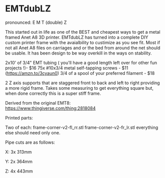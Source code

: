 # EMTdubLZ

pronounced: E M T (double) Z


This started out in life as one of the BEST and cheapest ways to get a metal framed Anet A8 3D printer. EMTdubLZ has turned into a complete DIY custom printer frame with the avaialbility to custimize as you see fit. Most if not all Anet A8 files on carriages and or the bed from around the net should be usable. It has been design to be way overkill in the ways on stability. 

2x10' of 3/4" EMT tubing ( you'll have a good length left over for other fun projects !)- $16
75x #10x3/4 metal self-tapping screws - $11 (https://amzn.to/3cyaun0)
3/4 of a spool of your preferred filament - $18

2 Z axis supports that are staggered front to back and left to right providing a more rigid frame. Takes some measuring to get everything square but, when done correctly this is a super stiff frame.

Derived from the original EMT8: https://www.thingiverse.com/thing:2818084

Printed parts:

Two of each:
frame-corner-v2-fl_rr.stl 
frame-corner-v2-fr_lr.stl 
everything else should need only one.

Pipe cuts are as follows:

X: 3x 313mm

Y: 2x 364mm

Z: 4x 443mm

